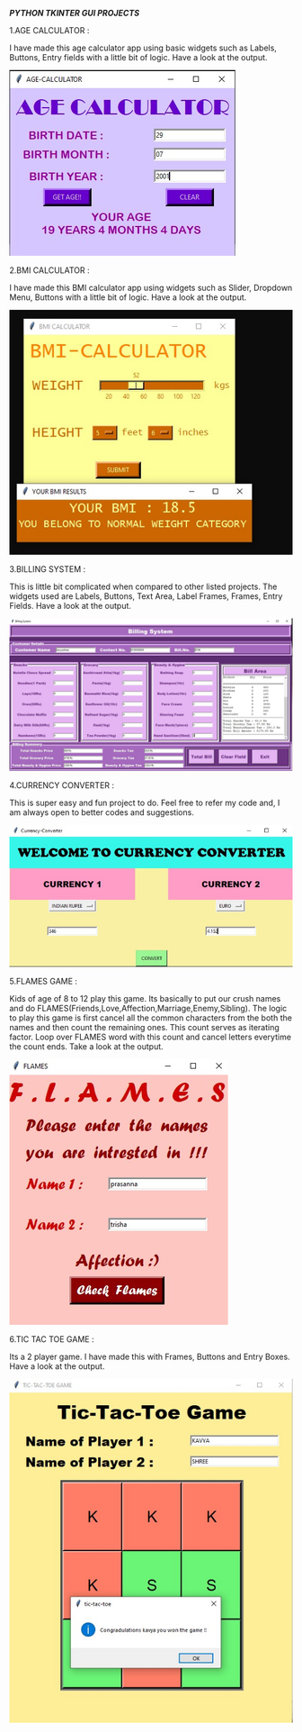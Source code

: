 *****PYTHON TKINTER GUI PROJECTS*****

1.AGE CALCULATOR : 

I have made this age calculator app using basic widgets such as Labels, Buttons, Entry fields with a little bit of logic. Have a look at the output.

![](age.jpg)

2.BMI CALCULATOR :

I have made this BMI calculator app using widgets such as Slider, Dropdown Menu, Buttons with a little bit of logic. Have a look at the output.

![](bmi.jpg)

3.BILLING SYSTEM : 

This is little bit complicated when compared to other listed projects. The widgets used are Labels, Buttons, Text Area, Label Frames, Frames, Entry Fields. Have a look at the output.

![](bill.jpg)

4.CURRENCY CONVERTER :

This is super easy and fun project to do. Feel free to refer my code and, I am always open to better codes and suggestions.

![](currency.jpg)

5.FLAMES GAME : 

Kids of age of 8 to 12 play this game. Its basically to put our crush names and do FLAMES(Friends,Love,Affection,Marriage,Enemy,Sibling). The logic to play this game is first cancel all the common characters from the both the names and then count the remaining ones. This count serves as iterating factor. Loop over FLAMES word with this count and cancel letters everytime the count ends. Take a look at the output.

![](flames.jpg)

6.TIC TAC TOE GAME : 

Its a 2 player game. I have made this with Frames, Buttons and Entry Boxes. Have a look at the output.

![](tic.jpg)

